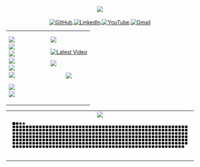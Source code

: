 <!-- Matrix GitHub Portfolio -->
<div align="center">

<!-- Hello World Title -->
<img src="https://readme-typing-svg.demolab.com?font=VT323&pause=30000&center=true&color=00FF80&size=40&width=700&lines=%3E+hello,+world!" />

<!-- Social Buttons Centered -->
<p align="center">
  <a href="https://github.com/aypy01?tab=repositories" target="_blank">
    <img src="https://img.shields.io/badge/Repositories-000000?style=flat&logo=github&logoColor=00FF80" alt="GitHub" style="vertical-align:middle;"/>
  </a>
  <a href="https://www.linkedin.com/in/aditya-yadav-77061a33a/" target="_blank">
    <img src="https://img.shields.io/badge/LinkedIn-000000?style=flat&logo=linkedin&logoColor=00FF80" alt="LinkedIn" style="vertical-align:middle;"/>
  </a>
  <a href="https://www.youtube.com/@Aypy27" target="_blank">
    <img src="https://img.shields.io/badge/YouTube-000000?style=flat&logo=youtube&logoColor=00FF80" alt="YouTube" style="vertical-align:middle;"/>
  </a>
  <a href="mailto:yadav.aditya595@gmail.com" target="_blank">
    <img src="https://img.shields.io/badge/Gmail-000000?style=flat&logo=gmail&logoColor=00FF80" alt="Gmail" style="vertical-align:middle;"/>
  </a>
</p>

</div>

<!-- Split into two columns using HTML table -->
<table width="100%">
<tr>

<!-- Left: Terminal Identity -->
<td width="50%" valign="top" align="left">

<p align="left">
  <img src="https://readme-typing-svg.demolab.com?font=VT323&pause=13000&color=00FF80&size=25&width=500&lines=%3E+identity" />
  <br />
  <img src="https://readme-typing-svg.demolab.com?font=VT323&pause=3000&color=00FF80&size=25&width=500&lines=Aditya+Yadav" />
  <br />
  <img src="https://readme-typing-svg.demolab.com?font=VT323&pause=14000&color=00FF80&size=25&width=500&lines=%3E+who_am_i" />
  <br />
  <img src="https://readme-typing-svg.demolab.com?font=VT323&pause=1000&color=00FF80&size=25&width=500&lines=Electrical+Engineer+%3B+Builder+%3B+Self-Taught+Programmer%3B+Curiosity+%3E+Currency%3B+Old+%2B+New+Tech+Explorer%3B+Code+is+Peace" />
  <br />
  <img src="https://readme-typing-svg.demolab.com?font=VT323&pause=15000&color=00FF80&size=25&width=500&lines=%3E+const_learning" />
  <br />
  <img src="https://readme-typing-svg.demolab.com?font=VT323&pause=250&color=00FF80&size=25&width=500&lines=true+%E2%96%8D" />
</p>

<!-- GitHub Stats -->
<p align="left">
  <img src="https://readme-typing-svg.demolab.com?font=VT323&pause=10000&color=00FF80&size=25&width=300&lines=%3E+stats" />
  <br />
  <img src="https://github-readme-stats.vercel.app/api?username=Adityeah18&show_icons=true&hide=prs,issues,contribs&title_color=00FF80&text_color=00FF80&icon_color=00FF80&bg_color=00000000&hide_border=true" />
</p>

</td>

<!-- Right: Latest Video -->
<td width="50%%" valign="top" align="center">

<p align="left">
  <img src="https://readme-typing-svg.demolab.com?font=VT323&pause=30000&color=00FF80&size=25&width=300&lines=%3E+latest_video" />
</p>
<p align="center">
  <a href="https://youtu.be/rlRKBSS9A4Y" target="_blank">
    <img src="https://img.youtube.com/vi/rlRKBSS9A4Y/maxresdefault.jpg" alt="Latest Video" width="400" height="200" />
  </a>
</p>
  


<!--  Activity Heatmap -->
<p align="left">
  <img src="https://readme-typing-svg.demolab.com?font=VT323&pause=10000&color=00FF80&size=25&width=300&lines=%3E+heat_map" />
<p align="center">
  <img src="https://github-readme-activity-graph.vercel.app/graph?username=aypy01&bg_color=000000&color=00FF80&line=00FF80&point=00FF80&area=true&hide_border=true" />
</p>



</td>

</tr>
</table>


<!-- Separate full-width table for contribution_tetris -->
<table width="100%">
  <tr>
    <td align="center">    
  <img src="https://readme-typing-svg.demolab.com?font=VT323&pause=10000&center=true&color=00FF80&size=30&width=700&lines=%3E+contribution_tetris" />
  <img src="https://github.com/Platane/snk/raw/output/github-contribution-grid-snake-dark.svg" /> 
  </tr>
</table>




